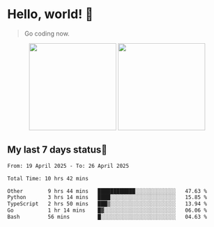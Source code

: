 # Hello, world! 🥰
> Go coding now.

<div align="center">
<div><img src="https://github-readme-stats.vercel.app/api?username=Xrondev&count_private=true" height="200px"/> <img src="https://github-readme-stats.vercel.app/api/top-langs/?username=Xrondev" height="200px"/></div>
</div>
<div align="center"></div>  

## My last 7 days status🧐

<!--START_SECTION:waka-->

```txt
From: 19 April 2025 - To: 26 April 2025

Total Time: 10 hrs 42 mins

Other        9 hrs 44 mins   ████████████░░░░░░░░░░░░░   47.63 %
Python       3 hrs 14 mins   ████░░░░░░░░░░░░░░░░░░░░░   15.85 %
TypeScript   2 hrs 50 mins   ███▒░░░░░░░░░░░░░░░░░░░░░   13.94 %
Go           1 hr 14 mins    █▓░░░░░░░░░░░░░░░░░░░░░░░   06.06 %
Bash         56 mins         █░░░░░░░░░░░░░░░░░░░░░░░░   04.63 %
```

<!--END_SECTION:waka-->
